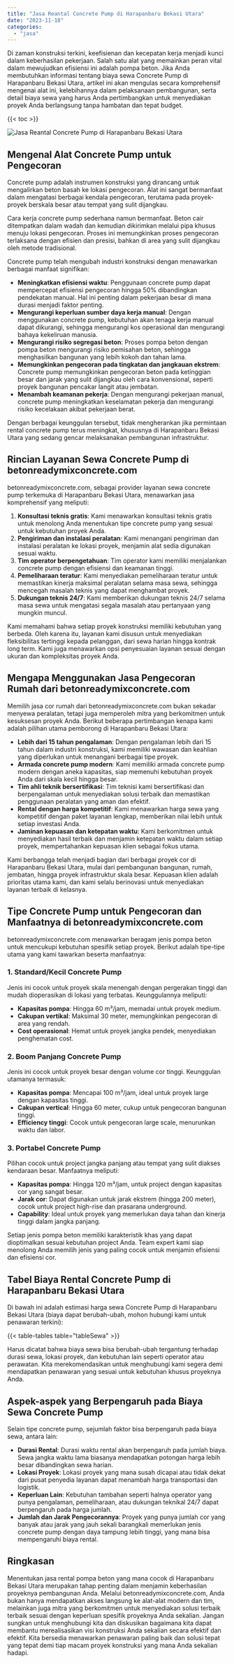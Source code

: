 ```yaml
---
title: "Jasa Reantal Concrete Pump di Harapanbaru Bekasi Utara"
date: "2023-11-18"
categories: 
  - "jasa"
---
```


Di zaman konstruksi terkini, keefisienan dan kecepatan kerja menjadi kunci dalam keberhasilan pekerjaan. Salah satu alat yang memainkan peran vital dalam mewujudkan efisiensi ini adalah pompa beton. Jika Anda membutuhkan informasi tentang biaya sewa Concrete Pump di Harapanbaru Bekasi Utara, artikel ini akan mengulas secara komprehensif mengenai alat ini, kelebihannya dalam pelaksanaan pembangunan, serta detail biaya sewa yang harus Anda pertimbangkan untuk menyediakan proyek Anda berlangsung tanpa hambatan dan tepat budget.

{{< toc >}}

![Jasa Reantal Concrete Pump di Harapanbaru Bekasi Utara](https://betoncor8.github.io/pump/concrete-pump%20(10).png)

## Mengenal Alat Concrete Pump untuk Pengecoran

Concrete pump adalah instrumen konstruksi yang dirancang untuk mengalirkan beton basah ke lokasi pengecoran. Alat ini sangat bermanfaat dalam mengatasi berbagai kendala pengecoran, terutama pada proyek-proyek berskala besar atau tempat yang sulit dijangkau.

Cara kerja concrete pump sederhana namun bermanfaat. Beton cair ditempatkan dalam wadah dan kemudian dikirimkan melalui pipa khusus menuju lokasi pengecoran. Proses ini memungkinkan proses pengecoran terlaksana dengan efisien dan presisi, bahkan di area yang sulit dijangkau oleh metode tradisional.

Concrete pump telah mengubah industri konstruksi dengan menawarkan berbagai manfaat signifikan:

- **Meningkatkan efisiensi waktu**: Penggunaan concrete pump dapat mempercepat efisiensi pengecoran hingga 50% dibandingkan pendekatan manual. Hal ini penting dalam pekerjaan besar di mana durasi menjadi faktor penting.
- **Mengurangi keperluan sumber daya kerja manual**: Dengan menggunakan concrete pump, kebutuhan akan tenaga kerja manual dapat dikurangi, sehingga mengurangi kos operasional dan mengurangi bahaya kekeliruan manusia.
- **Mengurangi risiko segregasi beton**: Proses pompa beton dengan pompa beton mengurangi risiko pemisahan beton, sehingga menghasilkan bangunan yang lebih kokoh dan tahan lama.
- **Memungkinkan pengecoran pada tingkatan dan jangkauan ekstrem**: Concrete pump memungkinkan pengecoran beton pada ketinggian besar dan jarak yang sulit dijangkau oleh cara konvensional, seperti proyek bangunan pencakar langit atau jembatan.
- **Menambah keamanan pekerja**: Dengan mengurangi pekerjaan manual, concrete pump meningkatkan keselamatan pekerja dan mengurangi risiko kecelakaan akibat pekerjaan berat.

Dengan berbagai keunggulan tersebut, tidak mengherankan jika permintaan rental concrete pump terus meningkat, khususnya di Harapanbaru Bekasi Utara yang sedang gencar melaksanakan pembangunan infrastruktur.

## Rincian Layanan Sewa Concrete Pump di betonreadymixconcrete.com

betonreadymixconcrete.com, sebagai provider layanan sewa concrete pump terkemuka di Harapanbaru Bekasi Utara, menawarkan jasa komprehensif yang meliputi:

1. **Konsultasi teknis gratis**: Kami menawarkan konsultasi teknis gratis untuk menolong Anda menentukan tipe concrete pump yang sesuai untuk kebutuhan proyek Anda.
2. **Pengiriman dan instalasi peralatan**: Kami menangani pengiriman dan instalasi peralatan ke lokasi proyek, menjamin alat sedia digunakan sesuai waktu.
3. **Tim operator berpengetahuan**: Tim operator kami memiliki menjalankan concrete pump dengan efisiensi dan keamanan tinggi.
4. **Pemeliharaan teratur**: Kami menyediakan pemeliharaan teratur untuk memastikan kinerja maksimal peralatan selama masa sewa, sehingga mencegah masalah teknis yang dapat menghambat proyek.
5. **Dukungan teknis 24/7**: Kami memberikan dukungan teknis 24/7 selama masa sewa untuk mengatasi segala masalah atau pertanyaan yang mungkin muncul.

Kami memahami bahwa setiap proyek konstruksi memiliki kebutuhan yang berbeda. Oleh karena itu, layanan kami disusun untuk menyediakan fleksibilitas tertinggi kepada pelanggan, dari sewa harian hingga kontrak long term. Kami juga menawarkan opsi penyesuaian layanan sesuai dengan ukuran dan kompleksitas proyek Anda.

## Mengapa Menggunakan Jasa Pengecoran Rumah dari betonreadymixconcrete.com

Memilih jasa cor rumah dari betonreadymixconcrete.com bukan sekadar menyewa peralatan, tetapi juga memperoleh mitra yang berkomitmen untuk kesuksesan proyek Anda. Berikut beberapa pertimbangan kenapa kami adalah pilihan utama pemborong di Harapanbaru Bekasi Utara:

- **Lebih dari 15 tahun pengalaman**: Dengan pengalaman lebih dari 15 tahun dalam industri konstruksi, kami memiliki wawasan dan keahlian yang diperlukan untuk menangani berbagai tipe proyek.
- **Armada concrete pump modern**: Kami memiliki armada concrete pump modern dengan aneka kapasitas, siap memenuhi kebutuhan proyek Anda dari skala kecil hingga besar.
- **Tim ahli teknik bersertifikasi**: Tim teknisi kami bersertifikasi dan berpengalaman untuk menyediakan solusi terbaik dan memastikan penggunaan peralatan yang aman dan efektif.
- **Rental dengan harga kompetitif**: Kami menawarkan harga sewa yang kompetitif dengan paket layanan lengkap, memberikan nilai lebih untuk setiap investasi Anda.
- **Jaminan kepuasan dan ketepatan waktu**: Kami berkomitmen untuk menyediakan hasil terbaik dan menjamin ketepatan waktu dalam setiap proyek, mempertahankan kepuasan klien sebagai fokus utama.

Kami berbangga telah menjadi bagian dari berbagai proyek cor di Harapanbaru Bekasi Utara, mulai dari pembangunan bangunan, rumah, jembatan, hingga proyek infrastruktur skala besar. Kepuasan klien adalah prioritas utama kami, dan kami selalu berinovasi untuk menyediakan layanan terbaik di kelasnya.

## Tipe Concrete Pump untuk Pengecoran dan Manfaatnya di betonreadymixconcrete.com

betonreadymixconcrete.com menawarkan beragam jenis pompa beton untuk mencukupi kebutuhan spesifik setiap proyek. Berikut adalah tipe-tipe utama yang kami tawarkan beserta manfaatnya:

### 1\. Standard/Kecil Concrete Pump

Jenis ini cocok untuk proyek skala menengah dengan pergerakan tinggi dan mudah dioperasikan di lokasi yang terbatas. Keunggulannya meliputi:

- **Kapasitas pompa**: Hingga 60 m³/jam, memadai untuk proyek medium.
- **Cakupan vertikal**: Maksimal 30 meter, memungkinkan pengecoran di area yang rendah.
- **Cost operasional**: Hemat untuk proyek jangka pendek, menyediakan penghematan cost.

### 2\. Boom Panjang Concrete Pump

Jenis ini cocok untuk proyek besar dengan volume cor tinggi. Keunggulan utamanya termasuk:

- **Kapasitas pompa**: Mencapai 100 m³/jam, ideal untuk proyek large dengan kapasitas tinggi.
- **Cakupan vertical**: Hingga 60 meter, cukup untuk pengecoran bangunan tinggi.
- **Efficiency tinggi**: Cocok untuk pengecoran large scale, menurunkan waktu dan labor.

### 3\. Portabel Concrete Pump

Pilihan cocok untuk project jangka panjang atau tempat yang sulit diakses kendaraan besar. Manfaatnya meliputi:

- **Kapasitas pompa**: Hingga 120 m³/jam, untuk project dengan kapasitas cor yang sangat besar.
- **Jarak cor**: Dapat digunakan untuk jarak ekstrem (hingga 200 meter), cocok untuk project high-rise dan prasarana underground.
- **Capability**: Ideal untuk proyek yang memerlukan daya tahan dan kinerja tinggi dalam jangka panjang.

Setiap jenis pompa beton memiliki karakteristik khas yang dapat dioptimalkan sesuai kebutuhan project Anda. Team expert kami siap menolong Anda memilih jenis yang paling cocok untuk menjamin efisiensi dan efisiensi cor.

## Tabel Biaya Rental Concrete Pump di Harapanbaru Bekasi Utara

Di bawah ini adalah estimasi harga sewa Concrete Pump di Harapanbaru Bekasi Utara (biaya dapat berubah-ubah, mohon hubungi kami untuk penawaran terkini):

{{< table-tables table="tableSewa" >}}

Harus dicatat bahwa biaya sewa bisa berubah-ubah tergantung terhadap durasi sewa, lokasi proyek, dan kebutuhan lain seperti operator atau perawatan. Kita merekomendasikan untuk menghubungi kami segera demi mendapatkan penawaran yang sesuai untuk kebutuhan khusus proyeknya Anda.

## Aspek-aspek yang Berpengaruh pada Biaya Sewa Concrete Pump

Selain tipe concrete pump, sejumlah faktor bisa berpengaruh pada biaya sewa, antara lain:

- **Durasi Rental**: Durasi waktu rental akan berpengaruh pada jumlah biaya. Sewa jangka waktu lama biasanya mendapatkan potongan harga lebih besar dibandingkan sewa harian.
- **Lokasi Proyek**: Lokasi proyek yang mana susah dicapai atau tidak dekat dari pusat penyedia layanan dapat menambah harga transportasi dan logistik.
- **Keperluan Lain**: Kebutuhan tambahan seperti halnya operator yang punya pengalaman, pemeliharaan, atau dukungan teknikal 24/7 dapat berpengaruh pada harga jumlah.
- **Jumlah dan Jarak Pengecorannya**: Proyek yang punya jumlah cor yang banyak atau jarak yang jauh sekali barangkali memerlukan jenis concrete pump dengan daya tampung lebih tinggi, yang mana bisa mempengaruhi biaya rental.

## Ringkasan

Menentukan jasa rental pompa beton yang mana cocok di Harapanbaru Bekasi Utara merupakan tahap penting dalam menjamin keberhasilan proyeknya pembangunan Anda. Melalui betonreadymixconcrete.com, Anda bukan hanya mendapatkan akses langsung ke alat-alat modern dan tim, melainkan juga mitra yang berkomitmen untuk menyediakan solusi terbaik terbaik sesuai dengan keperluan spesifik proyeknya Anda sekalian. Jangan sungkan untuk menghubungi kita dan diskusikan bagaimana kita dapat membantu merealisasikan visi konstruksi Anda sekalian secara efektif dan efektif. Kita bersedia menawarkan penawaran paling baik dan solusi tepat yang tepat demi tiap macam proyek konstruksi yang mana Anda sekalian hadapi.
